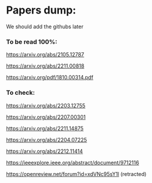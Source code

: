# Papers dump:

We should add the githubs later 

### To be read 100%: 

https://arxiv.org/abs/2105.12787

https://arxiv.org/abs/2211.00818

https://arxiv.org/pdf/1810.00314.pdf

### To check:

https://arxiv.org/abs/2203.12755

https://arxiv.org/abs/2207.00301

https://arxiv.org/abs/2211.14875

https://arxiv.org/abs/2204.07225

https://arxiv.org/abs/2212.11414

https://ieeexplore.ieee.org/abstract/document/9712116

https://openreview.net/forum?id=xdVNc95sY1l (retracted)

